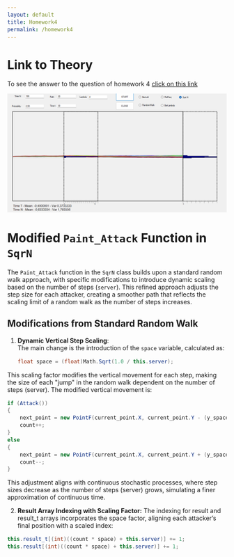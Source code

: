 ```yaml
---
layout: default
title: Homework4
permalink: /homework4
---
```

# Link to Theory
To see the answer to the question of homework 4 [click on this link](hw4Theory.md)


![hw4](../assets/img/hw4.png)

# Modified `Paint_Attack` Function in `SqrN`

The `Paint_Attack` function in the `SqrN` class builds upon a standard random walk approach, with specific modifications to introduce dynamic scaling based on the number of steps (`server`). This refined approach adjusts the step size for each attacker, creating a smoother path that reflects the scaling limit of a random walk as the number of steps increases.

## Modifications from Standard Random Walk

1. **Dynamic Vertical Step Scaling**:  
   The main change is the introduction of the `space` variable, calculated as:
   ```csharp
   float space = (float)Math.Sqrt(1.0 / this.server);

   ```
This scaling factor modifies the vertical movement for each step, making the size of each "jump" in the random walk dependent on the number of steps (server). The modified vertical movement is:

```csharp
if (Attack())
{
    next_point = new PointF(current_point.X, current_point.Y - (y_space * space));
    count++;
}
else
{
    next_point = new PointF(current_point.X, current_point.Y + (y_space * space));
    count--;
}
```

This adjustment aligns with continuous stochastic processes, where step sizes decrease as the number of steps (server) grows, simulating a finer approximation of continuous time.

2. **Result Array Indexing with Scaling Factor:**
The indexing for result and result_t arrays incorporates the space factor, aligning each attacker’s final position with a scaled index:


```csharp
this.result_t[(int)((count * space) + this.server)] += 1;
this.result[(int)((count * space) + this.server)] += 1;
```